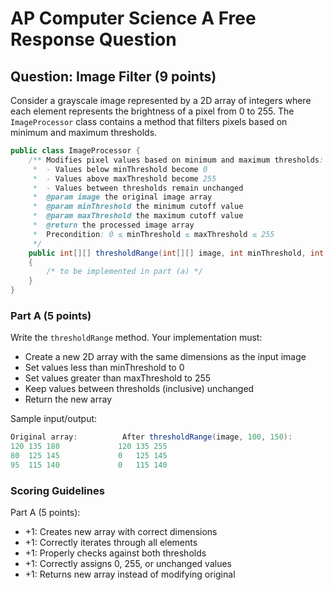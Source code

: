 # AP Computer Science A Free Response Question

## Question: Image Filter (9 points)

Consider a grayscale image represented by a 2D array of integers where each element represents the brightness of a pixel from 0 to 255. The `ImageProcessor` class contains a method that filters pixels based on minimum and maximum thresholds.

```java
public class ImageProcessor {
    /** Modifies pixel values based on minimum and maximum thresholds:
     *  - Values below minThreshold become 0
     *  - Values above maxThreshold become 255
     *  - Values between thresholds remain unchanged
     *  @param image the original image array
     *  @param minThreshold the minimum cutoff value
     *  @param maxThreshold the maximum cutoff value
     *  @return the processed image array
     *  Precondition: 0 ≤ minThreshold ≤ maxThreshold ≤ 255
     */
    public int[][] thresholdRange(int[][] image, int minThreshold, int maxThreshold)
    {
        /* to be implemented in part (a) */
    }
}
```

### Part A (5 points)

Write the `thresholdRange` method. Your implementation must:
- Create a new 2D array with the same dimensions as the input image
- Set values less than minThreshold to 0
- Set values greater than maxThreshold to 255
- Keep values between thresholds (inclusive) unchanged
- Return the new array

Sample input/output:
```java
Original array:          After thresholdRange(image, 100, 150):
120 135 180             120 135 255
80  125 145             0   125 145
95  115 140             0   115 140
```

### Scoring Guidelines

Part A (5 points):
- +1: Creates new array with correct dimensions
- +1: Correctly iterates through all elements
- +1: Properly checks against both thresholds
- +1: Correctly assigns 0, 255, or unchanged values
- +1: Returns new array instead of modifying original